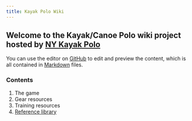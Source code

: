 ```yaml
---
title: Kayak Polo Wiki
---
```


## Welcome to the Kayak/Canoe Polo wiki project hosted by [NY Kayak Polo](https://www.nykayakpolo.org/)

You can use the editor on [GitHub](https://github.com/nykp/wiki/blob/master/index.md) to edit and preview the content, which is all contained in [Markdown](https://docs.github.com/en/github/writing-on-github/getting-started-with-writing-and-formatting-on-github/basic-writing-and-formatting-syntax) files.

### Contents

1. The game
2. Gear resources
3. Training resources
4. [Reference library](library.md)
